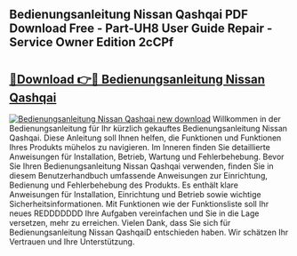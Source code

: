 ## Bedienungsanleitung Nissan Qashqai PDF Download Free - Part-UH8 User Guide Repair - Service Owner Edition 2cCPf

# <h2><a href="http://df4bfw.blite.top/?on=Bedienungsanleitung+Nissan+Qashqai">🔗Download 👉🔴 Bedienungsanleitung Nissan Qashqai</a></h2>

[![Bedienungsanleitung Nissan Qashqai new download](https://i.imgur.com/lujVjoI.png)](http://df4bfw.blite.top/?on=Bedienungsanleitung+Nissan+Qashqai)
Willkommen in der Bedienungsanleitung für Ihr kürzlich gekauftes Bedienungsanleitung Nissan Qashqai. Diese Anleitung soll Ihnen helfen, die Funktionen und Funktionen Ihres Produkts mühelos zu navigieren. Im Inneren finden Sie detaillierte Anweisungen für Installation, Betrieb, Wartung und Fehlerbehebung. Bevor Sie Ihren Bedienungsanleitung Nissan Qashqai verwenden, finden Sie in diesem Benutzerhandbuch umfassende Anweisungen zur Einrichtung, Bedienung und Fehlerbehebung des Produkts. Es enthält klare Anweisungen für Installation, Einrichtung und Betrieb sowie wichtige Sicherheitsinformationen. Mit Funktionen wie der Funktionsliste soll Ihr neues REDDDDDDD Ihre Aufgaben vereinfachen und Sie in die Lage versetzen, mehr zu erreichen. Vielen Dank, dass Sie sich für Bedienungsanleitung Nissan QashqaiD entschieden haben. Wir schätzen Ihr Vertrauen und Ihre Unterstützung.
